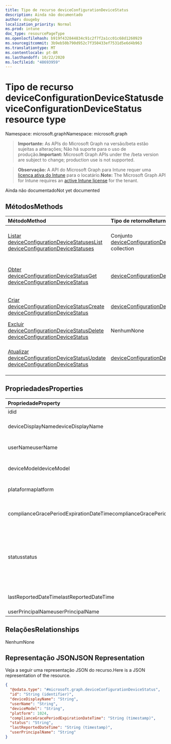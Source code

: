 ```yaml
---
title: Tipo de recurso deviceConfigurationDeviceStatus
description: Ainda não documentado
author: dougeby
localization_priority: Normal
ms.prod: intune
doc_type: resourcePageType
ms.openlocfilehash: b919f432844834c91c2f7f2a1cc01c68d1260929
ms.sourcegitcommit: 3b9eb50b790d952c7f350433ef7531d5e6d4b963
ms.translationtype: MT
ms.contentlocale: pt-BR
ms.lasthandoff: 10/22/2020
ms.locfileid: "48693959"
---
```

# <a name="deviceconfigurationdevicestatus-resource-type"></a><span data-ttu-id="cc22d-103">Tipo de recurso deviceConfigurationDeviceStatus</span><span class="sxs-lookup"><span data-stu-id="cc22d-103">deviceConfigurationDeviceStatus resource type</span></span>

<span data-ttu-id="cc22d-104">Namespace: microsoft.graph</span><span class="sxs-lookup"><span data-stu-id="cc22d-104">Namespace: microsoft.graph</span></span>

> <span data-ttu-id="cc22d-105">**Importante:** As APIs do Microsoft Graph na versão/beta estão sujeitas a alterações; Não há suporte para o uso de produção.</span><span class="sxs-lookup"><span data-stu-id="cc22d-105">**Important:** Microsoft Graph APIs under the /beta version are subject to change; production use is not supported.</span></span>

> <span data-ttu-id="cc22d-106">**Observação:** A API do Microsoft Graph para Intune requer uma [licença ativa do Intune](https://go.microsoft.com/fwlink/?linkid=839381) para o locatário.</span><span class="sxs-lookup"><span data-stu-id="cc22d-106">**Note:** The Microsoft Graph API for Intune requires an [active Intune license](https://go.microsoft.com/fwlink/?linkid=839381) for the tenant.</span></span>

<span data-ttu-id="cc22d-107">Ainda não documentado</span><span class="sxs-lookup"><span data-stu-id="cc22d-107">Not yet documented</span></span>

## <a name="methods"></a><span data-ttu-id="cc22d-108">Métodos</span><span class="sxs-lookup"><span data-stu-id="cc22d-108">Methods</span></span>
|<span data-ttu-id="cc22d-109">Método</span><span class="sxs-lookup"><span data-stu-id="cc22d-109">Method</span></span>|<span data-ttu-id="cc22d-110">Tipo de retorno</span><span class="sxs-lookup"><span data-stu-id="cc22d-110">Return Type</span></span>|<span data-ttu-id="cc22d-111">Descrição</span><span class="sxs-lookup"><span data-stu-id="cc22d-111">Description</span></span>|
|:---|:---|:---|
|[<span data-ttu-id="cc22d-112">Listar deviceConfigurationDeviceStatuses</span><span class="sxs-lookup"><span data-stu-id="cc22d-112">List deviceConfigurationDeviceStatuses</span></span>](../api/intune-deviceconfig-deviceconfigurationdevicestatus-list.md)|<span data-ttu-id="cc22d-113">Conjunto [deviceConfigurationDeviceStatus](../resources/intune-deviceconfig-deviceconfigurationdevicestatus.md)</span><span class="sxs-lookup"><span data-stu-id="cc22d-113">[deviceConfigurationDeviceStatus](../resources/intune-deviceconfig-deviceconfigurationdevicestatus.md) collection</span></span>|<span data-ttu-id="cc22d-114">Listar propriedades e relações de objetos de [deviceConfigurationDeviceStatus](../resources/intune-deviceconfig-deviceconfigurationdevicestatus.md).</span><span class="sxs-lookup"><span data-stu-id="cc22d-114">List properties and relationships of the [deviceConfigurationDeviceStatus](../resources/intune-deviceconfig-deviceconfigurationdevicestatus.md) objects.</span></span>|
|[<span data-ttu-id="cc22d-115">Obter deviceConfigurationDeviceStatus</span><span class="sxs-lookup"><span data-stu-id="cc22d-115">Get deviceConfigurationDeviceStatus</span></span>](../api/intune-deviceconfig-deviceconfigurationdevicestatus-get.md)|[<span data-ttu-id="cc22d-116">deviceConfigurationDeviceStatus</span><span class="sxs-lookup"><span data-stu-id="cc22d-116">deviceConfigurationDeviceStatus</span></span>](../resources/intune-deviceconfig-deviceconfigurationdevicestatus.md)|<span data-ttu-id="cc22d-117">Ler propriedades e relações de objetos de [deviceConfigurationDeviceStatus](../resources/intune-deviceconfig-deviceconfigurationdevicestatus.md).</span><span class="sxs-lookup"><span data-stu-id="cc22d-117">Read properties and relationships of the [deviceConfigurationDeviceStatus](../resources/intune-deviceconfig-deviceconfigurationdevicestatus.md) object.</span></span>|
|[<span data-ttu-id="cc22d-118">Criar deviceConfigurationDeviceStatus</span><span class="sxs-lookup"><span data-stu-id="cc22d-118">Create deviceConfigurationDeviceStatus</span></span>](../api/intune-deviceconfig-deviceconfigurationdevicestatus-create.md)|[<span data-ttu-id="cc22d-119">deviceConfigurationDeviceStatus</span><span class="sxs-lookup"><span data-stu-id="cc22d-119">deviceConfigurationDeviceStatus</span></span>](../resources/intune-deviceconfig-deviceconfigurationdevicestatus.md)|<span data-ttu-id="cc22d-120">Criar um novo objeto de [deviceConfigurationDeviceStatus](../resources/intune-deviceconfig-deviceconfigurationdevicestatus.md).</span><span class="sxs-lookup"><span data-stu-id="cc22d-120">Create a new [deviceConfigurationDeviceStatus](../resources/intune-deviceconfig-deviceconfigurationdevicestatus.md) object.</span></span>|
|[<span data-ttu-id="cc22d-121">Excluir deviceConfigurationDeviceStatus</span><span class="sxs-lookup"><span data-stu-id="cc22d-121">Delete deviceConfigurationDeviceStatus</span></span>](../api/intune-deviceconfig-deviceconfigurationdevicestatus-delete.md)|<span data-ttu-id="cc22d-122">Nenhum</span><span class="sxs-lookup"><span data-stu-id="cc22d-122">None</span></span>|<span data-ttu-id="cc22d-123">Exclui [deviceConfigurationDeviceStatus](../resources/intune-deviceconfig-deviceconfigurationdevicestatus.md).</span><span class="sxs-lookup"><span data-stu-id="cc22d-123">Deletes a [deviceConfigurationDeviceStatus](../resources/intune-deviceconfig-deviceconfigurationdevicestatus.md).</span></span>|
|[<span data-ttu-id="cc22d-124">Atualizar deviceConfigurationDeviceStatus</span><span class="sxs-lookup"><span data-stu-id="cc22d-124">Update deviceConfigurationDeviceStatus</span></span>](../api/intune-deviceconfig-deviceconfigurationdevicestatus-update.md)|[<span data-ttu-id="cc22d-125">deviceConfigurationDeviceStatus</span><span class="sxs-lookup"><span data-stu-id="cc22d-125">deviceConfigurationDeviceStatus</span></span>](../resources/intune-deviceconfig-deviceconfigurationdevicestatus.md)|<span data-ttu-id="cc22d-126">Atualizar as propriedades de um objeto de [deviceConfigurationDeviceStatus](../resources/intune-deviceconfig-deviceconfigurationdevicestatus.md).</span><span class="sxs-lookup"><span data-stu-id="cc22d-126">Update the properties of a [deviceConfigurationDeviceStatus](../resources/intune-deviceconfig-deviceconfigurationdevicestatus.md) object.</span></span>|

## <a name="properties"></a><span data-ttu-id="cc22d-127">Propriedades</span><span class="sxs-lookup"><span data-stu-id="cc22d-127">Properties</span></span>
|<span data-ttu-id="cc22d-128">Propriedade</span><span class="sxs-lookup"><span data-stu-id="cc22d-128">Property</span></span>|<span data-ttu-id="cc22d-129">Tipo</span><span class="sxs-lookup"><span data-stu-id="cc22d-129">Type</span></span>|<span data-ttu-id="cc22d-130">Descrição</span><span class="sxs-lookup"><span data-stu-id="cc22d-130">Description</span></span>|
|:---|:---|:---|
|<span data-ttu-id="cc22d-131">id</span><span class="sxs-lookup"><span data-stu-id="cc22d-131">id</span></span>|<span data-ttu-id="cc22d-132">String</span><span class="sxs-lookup"><span data-stu-id="cc22d-132">String</span></span>|<span data-ttu-id="cc22d-133">Chave da entidade.</span><span class="sxs-lookup"><span data-stu-id="cc22d-133">Key of the entity.</span></span>|
|<span data-ttu-id="cc22d-134">deviceDisplayName</span><span class="sxs-lookup"><span data-stu-id="cc22d-134">deviceDisplayName</span></span>|<span data-ttu-id="cc22d-135">Cadeia de caracteres</span><span class="sxs-lookup"><span data-stu-id="cc22d-135">String</span></span>|<span data-ttu-id="cc22d-136">Nome do dispositivo de DevicePolicyStatus.</span><span class="sxs-lookup"><span data-stu-id="cc22d-136">Device name of the DevicePolicyStatus.</span></span>|
|<span data-ttu-id="cc22d-137">userName</span><span class="sxs-lookup"><span data-stu-id="cc22d-137">userName</span></span>|<span data-ttu-id="cc22d-138">Cadeia de caracteres</span><span class="sxs-lookup"><span data-stu-id="cc22d-138">String</span></span>|<span data-ttu-id="cc22d-139">O nome de usuário que está sendo relatado</span><span class="sxs-lookup"><span data-stu-id="cc22d-139">The User Name that is being reported</span></span>|
|<span data-ttu-id="cc22d-140">deviceModel</span><span class="sxs-lookup"><span data-stu-id="cc22d-140">deviceModel</span></span>|<span data-ttu-id="cc22d-141">Cadeia de caracteres</span><span class="sxs-lookup"><span data-stu-id="cc22d-141">String</span></span>|<span data-ttu-id="cc22d-142">O modelo do dispositivo que está sendo relatado</span><span class="sxs-lookup"><span data-stu-id="cc22d-142">The device model that is being reported</span></span>|
|<span data-ttu-id="cc22d-143">plataforma</span><span class="sxs-lookup"><span data-stu-id="cc22d-143">platform</span></span>|<span data-ttu-id="cc22d-144">Int32</span><span class="sxs-lookup"><span data-stu-id="cc22d-144">Int32</span></span>|<span data-ttu-id="cc22d-145">Plataforma do dispositivo que está sendo relatado</span><span class="sxs-lookup"><span data-stu-id="cc22d-145">Platform of the device that is being reported</span></span>|
|<span data-ttu-id="cc22d-146">complianceGracePeriodExpirationDateTime</span><span class="sxs-lookup"><span data-stu-id="cc22d-146">complianceGracePeriodExpirationDateTime</span></span>|<span data-ttu-id="cc22d-147">DateTimeOffset</span><span class="sxs-lookup"><span data-stu-id="cc22d-147">DateTimeOffset</span></span>|<span data-ttu-id="cc22d-148">DateTime em que o período de cortesia de conformidade do dispositivo termina</span><span class="sxs-lookup"><span data-stu-id="cc22d-148">The DateTime when device compliance grace period expires</span></span>|
|<span data-ttu-id="cc22d-149">status</span><span class="sxs-lookup"><span data-stu-id="cc22d-149">status</span></span>|[<span data-ttu-id="cc22d-150">complianceStatus</span><span class="sxs-lookup"><span data-stu-id="cc22d-150">complianceStatus</span></span>](../resources/intune-shared-compliancestatus.md)|<span data-ttu-id="cc22d-151">Status de conformidade do relatório de políticas.</span><span class="sxs-lookup"><span data-stu-id="cc22d-151">Compliance status of the policy report.</span></span> <span data-ttu-id="cc22d-152">Os valores possíveis são: `unknown`, `notApplicable`, `compliant`, `remediated`, `nonCompliant`, `error`, `conflict`, `notAssigned`.</span><span class="sxs-lookup"><span data-stu-id="cc22d-152">Possible values are: `unknown`, `notApplicable`, `compliant`, `remediated`, `nonCompliant`, `error`, `conflict`, `notAssigned`.</span></span>|
|<span data-ttu-id="cc22d-153">lastReportedDateTime</span><span class="sxs-lookup"><span data-stu-id="cc22d-153">lastReportedDateTime</span></span>|<span data-ttu-id="cc22d-154">DateTimeOffset</span><span class="sxs-lookup"><span data-stu-id="cc22d-154">DateTimeOffset</span></span>|<span data-ttu-id="cc22d-155">Data e hora da última modificação do relatório de políticas.</span><span class="sxs-lookup"><span data-stu-id="cc22d-155">Last modified date time of the policy report.</span></span>|
|<span data-ttu-id="cc22d-156">userPrincipalName</span><span class="sxs-lookup"><span data-stu-id="cc22d-156">userPrincipalName</span></span>|<span data-ttu-id="cc22d-157">String</span><span class="sxs-lookup"><span data-stu-id="cc22d-157">String</span></span>|<span data-ttu-id="cc22d-158">UserPrincipalName.</span><span class="sxs-lookup"><span data-stu-id="cc22d-158">UserPrincipalName.</span></span>|

## <a name="relationships"></a><span data-ttu-id="cc22d-159">Relações</span><span class="sxs-lookup"><span data-stu-id="cc22d-159">Relationships</span></span>
<span data-ttu-id="cc22d-160">Nenhum</span><span class="sxs-lookup"><span data-stu-id="cc22d-160">None</span></span>

## <a name="json-representation"></a><span data-ttu-id="cc22d-161">Representação JSON</span><span class="sxs-lookup"><span data-stu-id="cc22d-161">JSON Representation</span></span>
<span data-ttu-id="cc22d-162">Veja a seguir uma representação JSON do recurso.</span><span class="sxs-lookup"><span data-stu-id="cc22d-162">Here is a JSON representation of the resource.</span></span>
<!-- {
  "blockType": "resource",
  "keyProperty": "id",
  "@odata.type": "microsoft.graph.deviceConfigurationDeviceStatus"
}
-->
``` json
{
  "@odata.type": "#microsoft.graph.deviceConfigurationDeviceStatus",
  "id": "String (identifier)",
  "deviceDisplayName": "String",
  "userName": "String",
  "deviceModel": "String",
  "platform": 1024,
  "complianceGracePeriodExpirationDateTime": "String (timestamp)",
  "status": "String",
  "lastReportedDateTime": "String (timestamp)",
  "userPrincipalName": "String"
}
```





